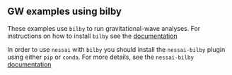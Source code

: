 ## GW examples using bilby

These examples use `bilby` to run gravitational-wave analyses. For instructions
on how to install `bilby` see the
[documentation](https://bilby-dev.github.io/bilby/installation.html)

In order to use `nessai` with `bilby` you should install the `nessai-bilby`
plugin using either `pip` or `conda`. For more details, see the `nessai-bilby`
[documentation](https://github.com/bilby-dev/nessai-bilby?tab=readme-ov-file#nessai-bilby)